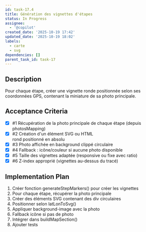 ```yaml
---
id: task-17.4
title: Génération des vignettes d'étapes
status: In Progress
assignee:
  - '@copilot'
created_date: '2025-10-19 17:42'
updated_date: '2025-10-19 18:02'
labels:
  - carte
  - svg
dependencies: []
parent_task_id: task-17
---
```


## Description

<!-- SECTION:DESCRIPTION:BEGIN -->
Pour chaque étape, créer une vignette ronde positionnée selon ses coordonnées GPS, contenant la miniature de sa photo principale.
<!-- SECTION:DESCRIPTION:END -->

## Acceptance Criteria
<!-- AC:BEGIN -->
- [x] #1 Récupération de la photo principale de chaque étape (depuis photosMapping)
- [x] #2 Création d'un élément SVG <circle> ou HTML <div> rond positionné en absolu
- [x] #3 Photo affichée en background clippé circulaire
- [x] #4 Fallback : icône/couleur si aucune photo disponible
- [x] #5 Taille des vignettes adaptée (responsive ou fixe avec ratio)
- [x] #6 Z-index approprié (vignettes au-dessus du tracé)
<!-- AC:END -->

## Implementation Plan

<!-- SECTION:PLAN:BEGIN -->
1. Créer fonction generateStepMarkers() pour créer les vignettes
2. Pour chaque étape, récupérer la photo principale
3. Créer des éléments SVG <foreignObject> contenant des div circulaires
4. Positionner selon latLonToSvg()
5. Appliquer background-image avec la photo
6. Fallback icône si pas de photo
7. Intégrer dans buildMapSection()
8. Ajouter tests
<!-- SECTION:PLAN:END -->

